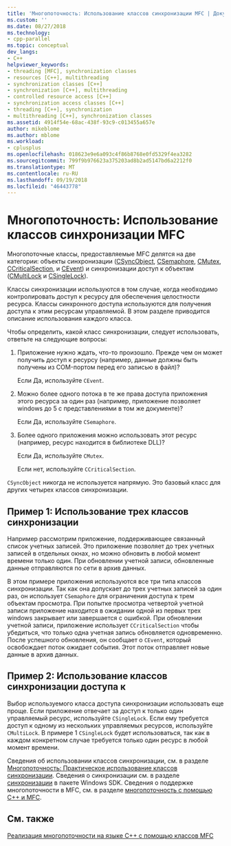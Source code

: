 ```yaml
---
title: 'Многопоточность: Использование классов синхронизации MFC | Документация Майкрософт'
ms.custom: ''
ms.date: 08/27/2018
ms.technology:
- cpp-parallel
ms.topic: conceptual
dev_langs:
- C++
helpviewer_keywords:
- threading [MFC], synchronization classes
- resources [C++], multithreading
- synchronization classes [C++]
- synchronization [C++], multithreading
- controlled resource access [C++]
- synchronization access classes [C++]
- threading [C++], synchronization
- multithreading [C++], synchronization classes
ms.assetid: 4914f54e-68ac-438f-93c9-c013455a657e
author: mikeblome
ms.author: mblome
ms.workload:
- cplusplus
ms.openlocfilehash: 018623e9e6a093c4f86b8768e0fd5329f4ea3282
ms.sourcegitcommit: 799f9b976623a375203ad8b2ad5147bd6a2212f0
ms.translationtype: MT
ms.contentlocale: ru-RU
ms.lasthandoff: 09/19/2018
ms.locfileid: "46443778"
---
```

# <a name="multithreading-when-to-use-the-mfc-synchronization-classes"></a>Многопоточность: Использование классов синхронизации MFC

Многопоточные классы, предоставляемые MFC делятся на две категории: объекты синхронизации ([CSyncObject](../mfc/reference/csyncobject-class.md), [CSemaphore](../mfc/reference/csemaphore-class.md), [CMutex](../mfc/reference/cmutex-class.md), [ CCriticalSection](../mfc/reference/ccriticalsection-class.md), и [CEvent](../mfc/reference/cevent-class.md)) и синхронизации доступ к объектам ([CMultiLock](../mfc/reference/cmultilock-class.md) и [CSingleLock](../mfc/reference/csinglelock-class.md)).

Классы синхронизации используются в том случае, когда необходимо контролировать доступ к ресурсу для обеспечения целостности ресурса. Классы синхронного доступа используются для получения доступа к этим ресурсам управляемой. В этом разделе приводится описание использования каждого класса.

Чтобы определить, какой класс синхронизации, следует использовать, ответьте на следующие вопросы:

1. Приложение нужно ждать, что-то произошло. Прежде чем он может получить доступ к ресурсу (например, данные должны быть получены из COM-портом перед его записью в файл)?

     Если Да, используйте `CEvent`.

2. Можно более одного потока в те же права доступа приложения этого ресурса за один раз (например, приложение позволяет windows до 5 с представлениями в том же документе)?

     Если Да, используйте `CSemaphore`.

3. Более одного приложения можно использовать этот ресурс (например, ресурс находится в библиотеке DLL)?

     Если Да, используйте `CMutex`.

     Если нет, используйте `CCriticalSection`.

`CSyncObject` никогда не используется напрямую. Это базовый класс для других четырех классов синхронизации.

## <a name="example-1-using-three-synchronization-classes"></a>Пример 1: Использование трех классов синхронизации

Например рассмотрим приложение, поддерживающее связанный список учетных записей. Это приложение позволяет до трех учетных записей в отдельных окнах, но можно обновить в любой момент времени только один. При обновлении учетной записи, обновленные данные отправляются по сети в архив данных.

В этом примере приложения используются все три типа классов синхронизации. Так как она допускает до трех учетных записей за один раз, он использует `CSemaphore` для ограничения доступа к трем объектам просмотра. При попытке просмотра четвертой учетной записи приложение находится в ожидании одной из первых трех windows закрывает или завершается с ошибкой. При обновлении учетной записи, приложение использует `CCriticalSection` чтобы убедиться, что только одна учетная запись обновляется одновременно. После успешного обновления, он сообщает о `CEvent`, который освобождает поток ожидает события. Этот поток отправляет новые данные в архив данных.

## <a name="example-2-using-synchronization-access-classes"></a>Пример 2: Использование классов синхронизации доступа к

Выбор используемого класса доступа синхронизации использовать еще проще. Если приложение отвечает за доступ к только один управляемый ресурс, используйте `CSingleLock`. Если ему требуется доступ к одному из нескольких управляемых ресурсов, используйте `CMultiLock`. В примере 1 `CSingleLock` будет использоваться, так как в каждом конкретном случае требуется только один ресурс в любой момент времени.

Сведения об использовании классов синхронизации, см. в разделе [Многопоточность: Практическое использование классов синхронизации](multithreading-how-to-use-the-synchronization-classes.md). Сведения о синхронизации см. в разделе [синхронизации](/windows/desktop/Sync/synchronization) в пакете Windows SDK. Сведения о поддержке многопоточности в MFC, см. в разделе [многопоточность с помощью C++ и MFC](multithreading-with-cpp-and-mfc.md).

## <a name="see-also"></a>См. также

[Реализация многопоточности на языке C++ с помощью классов MFC](multithreading-with-cpp-and-mfc.md)